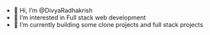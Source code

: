 - 👋 Hi, I’m @DivyaRadhakrish
- 👀 I’m interested in Full stack web development
- 🌱 I’m currently building some clone projects and full stack projects
<!---
DivyaRadhakrish/DivyaRadhakrish is a ✨ special ✨ repository because its `README.md` (this file) appears on your GitHub profile.
You can click the Preview link to take a look at your changes.
--->
